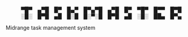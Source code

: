 <div align="center">
▀█▀ ▄▀█ █▀ █▄▀ █▀▄▀█ ▄▀█ █▀ ▀█▀ █▀▀ █▀█<br>
░█░ █▀█ ▄█ █░█ █░▀░█ █▀█ ▄█ ░█░ ██▄ █▀▄<br>
</div>

Midrange task management system
